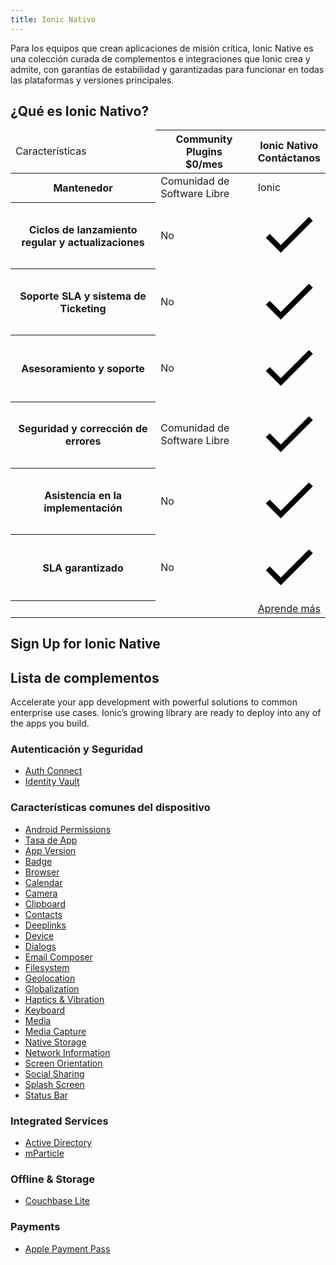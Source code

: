 ```yaml
---
title: Ionic Nativo
---
```


Para los equipos que crean aplicaciones de misión crítica, Ionic Native es una colección curada de complementos e integraciones que Ionic crea y admite, con garantías de estabilidad y garantizadas para funcionar en todas las plataformas y versiones principales.

## ¿Qué es Ionic Nativo?

<div class="native-ee-pricing">
  <div class="table-wrap">
    <table>
      <thead>
        <tr>
          <td>
            <span class="native-ee-pricing-table">Características</span>
          </td>
          <th>
            <div class="plan-wrap">
              <span class="native-ee-pricing-table">Community Plugins</span>
              <div class="price">$0/mes </div>
            </div>
          </th>
          <th>
            <div class="plan-wrap">
              <span class="native-ee-pricing-table">Ionic Nativo</span>
              <div class="price" data-toggle="billing-team">
                Contáctanos</div>
            </div>
          </th>
        </tr>
      </thead>
      <tbody>
        <tr class="stripe">
          <th>
            Mantenedor
          </th>
          <td>Comunidad de Software Libre</td>
          <td>Ionic</td>
        </tr>
        <tr>
          <th>
            Ciclos de lanzamiento regular y actualizaciones
          </th>
          <td>No</td>
          <td><svg xmlns="http://www.w3.org/2000/svg" viewBox="0 0 512 512"><path d="M186.301 339.893L96 249.461l-32 30.507L186.301 402 448 140.506 416 110z"/></svg></td>
        </tr>
        <tr class="stripe">
          <th>
            Soporte SLA y sistema de Ticketing
          </th>
          <td>No</td>
          <td><svg xmlns="http://www.w3.org/2000/svg" viewBox="0 0 512 512"><path d="M186.301 339.893L96 249.461l-32 30.507L186.301 402 448 140.506 416 110z"/></svg></td>
        </tr>
        <tr>
          <th>
            Asesoramiento y soporte
          </th>
          <td>No</td>
          <td><svg xmlns="http://www.w3.org/2000/svg" viewBox="0 0 512 512"><path d="M186.301 339.893L96 249.461l-32 30.507L186.301 402 448 140.506 416 110z"/></svg></td>
        </tr>
        <tr class="stripe">
          <th>
            Seguridad y corrección de errores
          </th>
          <td>Comunidad de Software Libre</td>
          <td><svg xmlns="http://www.w3.org/2000/svg" viewBox="0 0 512 512"><path d="M186.301 339.893L96 249.461l-32 30.507L186.301 402 448 140.506 416 110z"/></svg></td>
        </tr>
        <tr>
          <th>
            Asistencia en la implementación
          </th>
          <td>No</td>
          <td><svg xmlns="http://www.w3.org/2000/svg" viewBox="0 0 512 512"><path d="M186.301 339.893L96 249.461l-32 30.507L186.301 402 448 140.506 416 110z"/></svg></td>
        </tr>
        <tr class="stripe">
          <th>
            SLA garantizado
          </th>
          <td>No</td>
          <td><svg xmlns="http://www.w3.org/2000/svg" viewBox="0 0 512 512"><path d="M186.301 339.893L96 249.461l-32 30.507L186.301 402 448 140.506 416 110z"/></svg></td>
        </tr>
          <th></th>
          <td></td>
          <td><a class="btn"
                href="https://ionicframework.com/enterprise-edition">Aprende más</a></td>
        </tr>
      </tbody>
    </table>
  </div>
</div>

## Sign Up for Ionic Native

<hubspot-form form-id="7c2c6529-48c0-4d17-86a0-bfd40c849bb1"></hubspot-form>

## Lista de complementos

Accelerate your app development with powerful solutions to common enterprise use cases. Ionic’s growing library are ready to deploy into any of the apps you build.

### Autenticación y Seguridad

- [Auth Connect](/docs/enterprise/auth-connect)
- [Identity Vault](/docs/enterprise/identity-vault)

### Características comunes del dispositivo

- [Android Permissions](/docs/enterprise/android-permissions)
- [Tasa de App](/docs/enterprise/app-rate)
- [App Version](/docs/enterprise/app-version)
- [Badge](/docs/enterprise/badge)
- [Browser](/docs/enterprise/inappbrowser)
- [Calendar](/docs/enterprise/calendar)
- [Camera](/docs/enterprise/camera)
- [Clipboard](/docs/enterprise/clipboard)
- [Contacts](/docs/enterprise/contacts)
- [Deeplinks](/docs/enterprise/deeplinks)
- [Device](/docs/enterprise/device)
- [Dialogs](/docs/enterprise/dialogs)
- [Email Composer](/docs/enterprise/email-composer)
- [Filesystem](/docs/enterprise/filesystem)
- [Geolocation](/docs/enterprise/geolocation)
- [Globalization](/docs/enterprise/globalization)
- [Haptics & Vibration](/docs/enterprise/vibration)
- [Keyboard](/docs/enterprise/keyboard)
- [Media](/docs/enterprise/media)
- [Media Capture](/docs/enterprise/media-capture)
- [Native Storage](/docs/enterprise/nativestorage)
- [Network Information](/docs/enterprise/network-information)
- [Screen Orientation](/docs/enterprise/screen-orientation)
- [Social Sharing](/docs/enterprise/social-sharing)
- [Splash Screen](/docs/enterprise/splashscreen)
- [Status Bar](/docs/enterprise/statusbar)

### Integrated Services

- [Active Directory](https://ionicframework.com/integrations/ms-activedirectory-ms-adal)
- [mParticle](/docs/enterprise/mparticle)

### Offline & Storage

- [Couchbase Lite](/docs/enterprise/couchbase-lite)

### Payments

- [Apple Payment Pass](/docs/enterprise/apple-payment-pass)